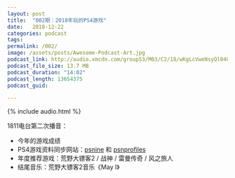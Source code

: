 ```yaml
---
layout: post
title:  "002期：2018年玩的PS4游戏"
date:   2018-12-22
categories: podcast
tags:
permalink: /002/
image: /assets/posts/Awesome-Podcast-Art.jpg
podcast_link: http://audio.xmcdn.com/group53/M03/C2/18/wKgLcVweNsyQl04GAQIXkuoDkIc095.m4a
podcast_file_size: 13.7 MB
podcast_duration: "14:02"
podcast_length: 13654375
podcast_guid: 

---
```


{% include audio.html %}

1811电台第二次播音：

- 今年的游戏成绩
- PS4游戏资料同步网站：[psnine](https://psnine.com) 和 [psnprofiles](https://psnprofiles.com/)
- 年度推荐游戏：荒野大镖客2 / 战神 / 雷曼传奇 / 风之旅人
- 结尾音乐：荒野大镖客2音乐《May I》
